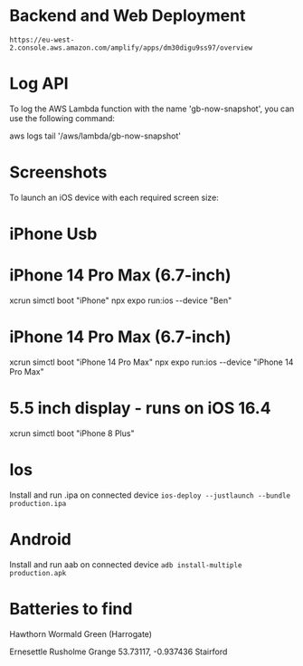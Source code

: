 


# Backend and Web Deployment

`https://eu-west-2.console.aws.amazon.com/amplify/apps/dm30digu9ss97/overview`

# Log API

To log the AWS Lambda function with the name 'gb-now-snapshot', you can use the following command:

aws logs tail '/aws/lambda/gb-now-snapshot'


# Screenshots

To launch an iOS device with each required screen size:

# iPhone Usb
# iPhone 14 Pro Max (6.7-inch)
xcrun simctl boot "iPhone"
npx expo run:ios --device "Ben"

# iPhone 14 Pro Max (6.7-inch)
xcrun simctl boot "iPhone 14 Pro Max"
npx expo run:ios --device "iPhone 14 Pro Max"

# 5.5 inch display - runs on iOS 16.4
xcrun simctl boot "iPhone 8 Plus"

# Ios
Install and run .ipa on connected device
`ios-deploy --justlaunch --bundle production.ipa`

# Android

Install and run aab on connected device 
`adb install-multiple production.apk`

# Batteries to find
Hawthorn
Wormald Green (Harrogate)

Ernesettle
Rusholme Grange 53.73117, -0.937436
Stairford
